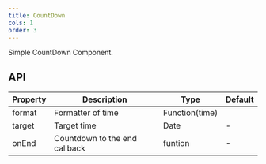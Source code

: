 ```yaml
---
title: CountDown
cols: 1
order: 3
---
```


Simple CountDown Component.

## API

| Property | Description                   | Type           | Default |
| -------- | ----------------------------- | -------------- | ------- |
| format   | Formatter of time             | Function(time) |         |
| target   | Target time                   | Date           | -       |
| onEnd    | Countdown to the end callback | funtion        | -       |
